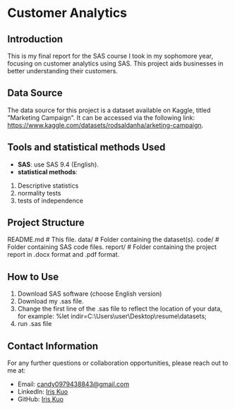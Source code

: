 # Customer Analytics 


## Introduction

This is my final report for the SAS course I took in my sophomore year, focusing on customer analytics using SAS. This project aids businesses in better understanding their customers.

## Data Source

The data source for this project is a dataset available on Kaggle, titled "Marketing Campaign". It can be accessed via the following link: https://www.kaggle.com/datasets/rodsaldanha/arketing-campaign.

## Tools and statistical methods Used

- **SAS**: use SAS 9.4 (English).
- **statistical methods**:
1. Descriptive statistics
2. normality tests
3. tests of independence

## Project Structure

README.md # This file.
data/ # Folder containing the dataset(s).
code/ # Folder containing SAS code files.
report/ # Folder containing the project report in .docx format and .pdf format.


## How to Use

1. Download SAS software (choose English version)
2. Download my .sas file.
3. Change the first line of the .sas file to reflect the location of your data, for example: %let indir=C:\Users\user\Desktop\resume\datasets;
4. run .sas file


## Contact Information

For any further questions or collaboration opportunities, please reach out to me at:
- Email: [candy0979438843@gmail.com](mailto:candy0979438843@gmail.com)
- LinkedIn: [Iris Kuo](http://linkedin.com/in/依璇-郭-835b00268)
- GitHub: [Iris Kuo](https://github.com/Iris910531)
